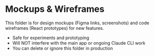 # Mockups & Wireframes

This folder is for design mockups (Figma links, screenshots) and code wireframes (React prototypes) for new features.
 
- Safe for experiments and prototyping
- Will NOT interfere with the main app or ongoing Claude CLI work
- You can delete or ignore this folder in production 